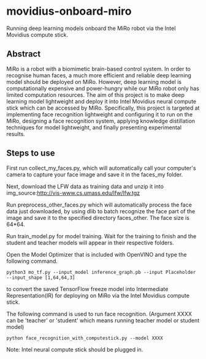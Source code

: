 # movidius-onboard-miro
Running deep learning models onboard the MiRo robot via the Intel Movidius compute stick.
## Abstract
MiRo is a robot with a biomimetic brain-based control system. In order to recognise human faces, a much more efficient and reliable deep learning model should be deployed on MiRo. However, deep learning model is computationally expensive and power-hungry while our MiRo robot only has limited computation resources. The aim of this project is to make deep learning model lightweight and deploy it into Intel Movidius neural compute stick which can be accessed by MiRo. Specifically, this project is targeted at implementing face recognition lightweight and configuring it to run on the MiRo, designing a face recognition system, applying knowledge distillation techniques for model lightweight, and finally presenting experimental results.
## Steps to use
First run collect_my_faces.py, which will automatically call your computer's camera to capture your face image and save it in the faces_my folder.

Next, download the LFW data as training data and unzip it into img_source:http://vis-www.cs.umass.edu/lfw/lfw.tgz

Run preprocess_other_faces.py which will automatically process the face data just downloaded, by using dlib to batch recognize the face part of the image and save it to the specified directory faces_other. The face size is 64*64.

Run train_model.py for model training. Wait for the training to finish and the student and teacher models will appear in their respective folders.

Open the Model Optimizer that is included with OpenVINO and type the following command.
```
python3 mo_tf.py --input_model inference_graph.pb --input Placeholder --input_shape [1,64,64,3]
```
to convert the saved TensorFlow freeze model into Intermediate Representation(IR) for deploying on MiRo via the Intel Movidius compute stick.

The following command is used to run face recognition. (Argument XXXX can be 'teacher' or 'student' which means running teacher model or student model)
```
python face_recognition_with_computestick.py --model XXXX
```
Note: Intel neural compute stick should be plugged in.
